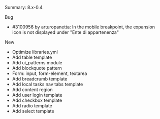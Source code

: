 Summary: 8.x-0.4

Bug
 - #3100956 by arturopanetta: In the mobile breakpoint, the expansion icon is not displayed under "Ente di appartenenza"

New
 - Optimize libraries.yml
 - Add table template
 - Add ui_patterns module
 - Add blockquote pattern
 - Form: input, form-element, textarea
 - Add breadcrumb template
 - Add local tasks nav tabs template
 - Add content region
 - Add user login template
 - Add checkbox template
 - Add radio template
 - Add select template
